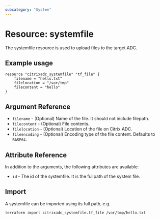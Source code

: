```yaml
---
subcategory: "System"
---
```


# Resource: systemfile

The systemfile resource is used to upload files to the target ADC.


## Example usage

```hcl
resource "citrixadc_systemfile" "tf_file" {
    filename = "hello.txt"
    filelocation = "/var/tmp"
    filecontent = "hello"
}
```


## Argument Reference

* `filename` - (Optional) Name of the file. It should not include filepath.
* `filecontent` - (Optional) File contents.
* `filelocation` - (Optional) Location of the file on Citrix ADC.
* `fileencoding` - (Optional) Encoding type of the file content. Defaults to `BASE64`.


## Attribute Reference

In addition to the arguments, the following attributes are available:

* `id` - The id of the systemfile. It is the fullpath of the system file.


## Import

A systemfile can be imported using its full path, e.g.

```shell
terraform import citrixadc_systemfile.tf_file /var/tmp/hello.txt
```

